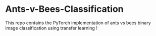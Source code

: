 # Ants-v-Bees-Classification
This repo contains the PyTorch implementation of ants vs bees binary image classification using transfer learning !
